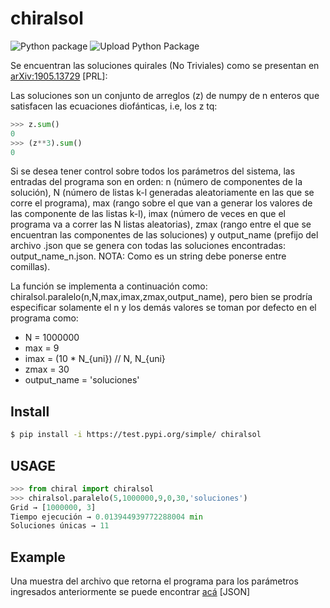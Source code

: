 # chiralsol

![Python package](https://github.com/valentinafv96/chiralsol/workflows/Python%20package/badge.svg)
![Upload Python Package](https://github.com/valentinafv96/chiralsol/workflows/Upload%20Python%20Package/badge.svg)

Se encuentran las soluciones quirales (No Triviales) como se presentan en [arXiv:1905.13729](https://arxiv.org/abs/1905.13729) [PRL]:

Las soluciones son un conjunto de arreglos (z) de numpy de n enteros que satisfacen las ecuaciones diofánticas, i.e, los z tq:

```python
>>> z.sum()
0
>>> (z**3).sum()
0
```

Si se desea tener control sobre todos los parámetros del sistema, las entradas del programa son en orden: n (número de componentes de la solución), N (número de listas k-l generadas aleatoriamente en las que se corre el programa), max (rango sobre el que van a generar los valores de las componente de las listas k-l), imax (número de veces en que el programa va a correr las N listas aleatorias), zmax (rango entre el que se encuentran las componentes de las soluciones) y output_name (prefijo del archivo .json que se genera con todas las soluciones encontradas: output_name_n.json. NOTA: Como es un string debe ponerse entre comillas).

La función se implementa a continuación como: chiralsol.paralelo(n,N,max,imax,zmax,output_name), pero bien se prodría especificar solamente el n y los demás valores se toman por defecto en el programa como: 

  - N = 1000000
  - max = 9
  - imax = (10 * N_{uni}) // N, N_{uni}
  - zmax = 30
  - output_name = 'soluciones'

## Install
```bash
$ pip install -i https://test.pypi.org/simple/ chiralsol
```
## USAGE
```python
>>> from chiral import chiralsol
>>> chiralsol.paralelo(5,1000000,9,0,30,'soluciones')
Grid → [1000000, 3]
Tiempo ejecución → 0.013944939772288004 min
Soluciones únicas → 11
```

## Example
Una muestra del archivo que retorna el programa para los parámetros ingresados anteriormente se puede encontrar [acá](https://github.com/valentinafv96/chiralsol/blob/main/soluciones_5.json) [JSON]
